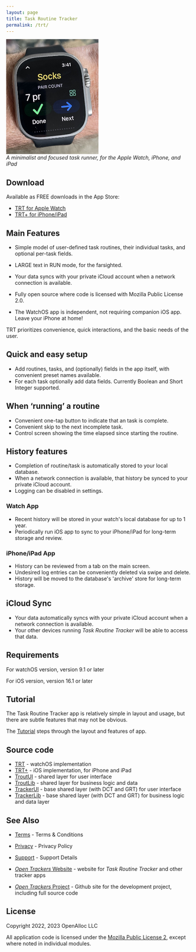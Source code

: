 ```yaml
---
layout: page
title: Task Routine Tracker
permalink: /trt/
---
```


<div style="width: 250px; height: 298px;">
<img src="/assets/images/trt-on-wrist.jpeg" alt="trt-on-wrist" style="width: inherit" />
</div>
<p/>

_A minimalist and focused task runner, for the Apple Watch, iPhone, and iPad_

## Download

Available as FREE downloads in the App Store:

- [TRT for Apple Watch](https://apps.apple.com/us/app/task-routine-tracker/id6447024549)
- [TRT+ for iPhone/iPad](https://apps.apple.com/us/app/task-routine-tracker/id6447024581)

## Main Features

- Simple model of user-defined task routines, their individual tasks, and optional per-task fields.
- LARGE text in RUN mode, for the farsighted. 

- Your data syncs with your private iCloud account when a network connection is available.
- Fully open source where code is licensed with Mozilla Public License 2.0.
- The WatchOS app is independent, not requiring companion iOS app. Leave your iPhone at home!

TRT prioritizes convenience, quick interactions, and the basic needs of the user.

## Quick and easy setup

- Add routines, tasks, and (optionally) fields in the app itself, with convenient preset names available.
- For each task optionally add data fields. Currently Boolean and Short Integer supported.

## When ‘running’ a routine

- Convenient one-tap button to indicate that an task is complete.
- Convenient skip to the next incomplete task.
- Control screen showing the time elapsed since starting the routine.

## History features

- Completion of routine/task is automatically stored to your local database.
- When a network connection is available, that history be synced to your private iCloud account.
- Logging can be disabled in settings.

### Watch App

- Recent history will be stored in your watch's local database for up to 1 year. 
- Periodically run iOS app to sync to your iPhone/iPad for long-term storage and review.

### iPhone/iPad App

- History can be reviewed from a tab on the main screen.
- Undesired log entries can be conveniently deleted via swipe and delete.
- History will be moved to the database's 'archive' store for long-term storage.

## iCloud Sync

- Your data automatically syncs with your private iCloud account when a network connection is available.
- Your other devices running _Task Routine Tracker_ will be able to access that data.

## Requirements

For watchOS version, version 9.1 or later

For iOS version, version 16.1 or later

## Tutorial

The Task Routine Tracker app is relatively simple in layout and usage, but there are subtle features that may not be obvious.

The [Tutorial](/trt/tutorial/) steps through the layout and features of app.

## Source code

* [TRT](https://github.com/open-trackers/Task-Routine-Tracker-Watch-App) - watchOS implementation
* [TRT+](https://github.com/open-trackers/Task-Routine-Tracker-Plus-App) - iOS implementation, for iPhone and iPad
* [TroutUI](https://github.com/open-trackers/TroutUI/) - shared layer for user interface
* [TroutLib](https://github.com/open-trackers/TroutLib/) - shared layer for business logic and data
* [TrackerUI](https://github.com/open-trackers/TrackerUI/) - base shared layer (with DCT and GRT) for user interface
* [TrackerLib](https://github.com/open-trackers/TrackerLib/) - base shared layer (with DCT and GRT) for business logic and data layer

## See Also

* [Terms](/terms/) - Terms & Conditions
* [Privacy](/privacy/) - Privacy Policy
* [Support](/support/) - Support Details

* [_Open Trackers_ Website](https://open-trackers.github.io) - website for _Task Routine Tracker_ and other tracker apps
* [_Open Trackers_ Project](https://github.com/open-trackers) - Github site for the development project, including full source code

## License

Copyright 2022, 2023 OpenAlloc LLC

All application code is licensed under the [Mozilla Public License 2](https://www.mozilla.org/en-US/MPL/2.0/), except where noted in individual modules.

